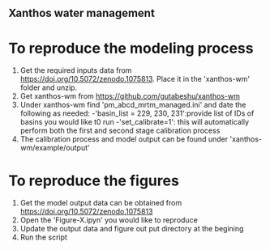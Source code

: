 ## Xanthos water management
# To reproduce the modeling process
1. Get the required inputs data from https://doi.org/10.5072/zenodo.1075813. Place it in the 'xanthos-wm' folder and unzip.
2. Get xanthos-wm from https://github.com/gutabeshu/xanthos-wm
3. Under xanthos-wm find 'pm_abcd_mrtm_managed.ini' and date the following as needed:
        -'basin_list = 229, 230, 231':provide list of IDs of basins you would like t0 run
        -'set_calibrate=1': this will automatically perform both the first and second stage calibration process
4. The calibration process and model output can be found under 'xanthos-wm/example/output'

# To reproduce the figures
1. Get the model output data can be obtained from https://doi.org/10.5072/zenodo.1075813
2. Open the 'Figure-X.ipyn' you would like to reproduce
3. Update the output data and figure out put directory at the begining
4. Run the script
